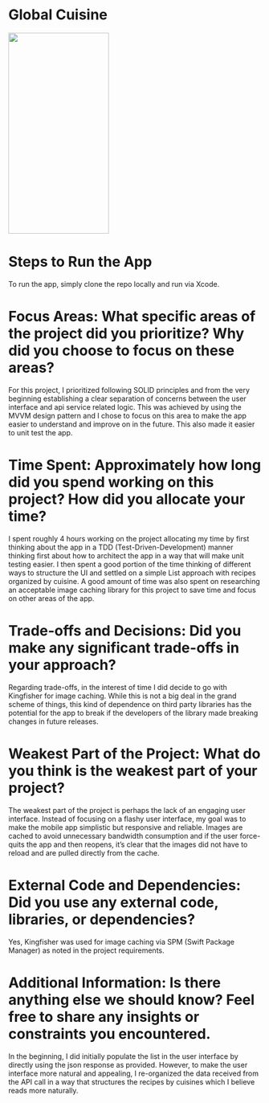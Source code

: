 # Global Cuisine
<img src="https://github.com/user-attachments/assets/f98aec7b-4fa1-495f-9840-e38a5c864922" width="200" height="400" />

# Steps to Run the App
To run the app, simply clone the repo locally and run via Xcode.

# Focus Areas: What specific areas of the project did you prioritize? Why did you choose to focus on these areas?
For this project, I prioritized following SOLID principles and from the very beginning establishing a clear separation of concerns between the user interface and api service related logic. 
This was achieved by using the MVVM design pattern and I chose to focus on this area to make the app easier to understand and improve on in the future. 
This also made it easier to unit test the app.

# Time Spent: Approximately how long did you spend working on this project? How did you allocate your time?
I spent roughly 4 hours working on the project allocating my time by first thinking about the app in a TDD (Test-Driven-Development) manner thinking first about how to architect the app in a way that will make unit testing easier. 
I then spent a good portion of the time thinking of different ways to structure the UI and settled on a simple List approach with recipes organized by cuisine. 
A good amount of time was also spent on researching an acceptable image caching library for this project to save time and focus on other areas of the app.

# Trade-offs and Decisions: Did you make any significant trade-offs in your approach?
Regarding trade-offs, in the interest of time I did decide to go with Kingfisher for image caching. 
While this is not a big deal in the grand scheme of things, this kind of dependence on third party libraries has the potential for the app to break if the developers of the library made breaking changes in future releases.

# Weakest Part of the Project: What do you think is the weakest part of your project?
The weakest part of the project is perhaps the lack of an engaging user interface. Instead of focusing on a flashy user interface, my goal was to make the mobile app simplistic but responsive and reliable. 
Images are cached to avoid unnecessary bandwidth consumption and if the user force-quits the app and then reopens, it’s clear that the images did not have to reload and are pulled directly from the cache. 

# External Code and Dependencies: Did you use any external code, libraries, or dependencies?
Yes, Kingfisher was used for image caching via SPM (Swift Package Manager) as noted in the project requirements. 

# Additional Information: Is there anything else we should know? Feel free to share any insights or constraints you encountered.
In the beginning, I did initially populate the list in the user interface by directly using the json response as provided. 
However, to make the user interface more natural and appealing, I re-organized the data received from the API call in a way that structures the recipes by cuisines which I believe reads more naturally.
